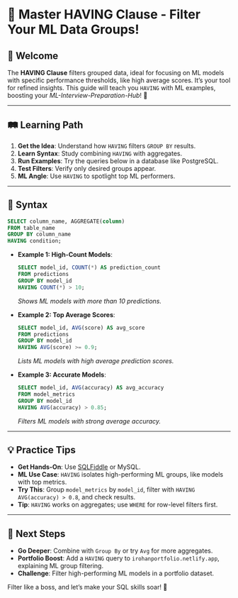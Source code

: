 # 🎉 Master HAVING Clause - Filter Your ML Data Groups!

## 🌟 Welcome

The **HAVING Clause** filters grouped data, ideal for focusing on ML models with specific performance thresholds, like high average scores. It’s your tool for refined insights. This guide will teach you `HAVING` with ML examples, boosting your *ML-Interview-Preparation-Hub*! 🚀

---

## 🛤️ Learning Path

1. **Get the Idea**: Understand how `HAVING` filters `GROUP BY` results.
2. **Learn Syntax**: Study combining `HAVING` with aggregates.
3. **Run Examples**: Try the queries below in a database like PostgreSQL.
4. **Test Filters**: Verify only desired groups appear.
5. **ML Angle**: Use `HAVING` to spotlight top ML performers.

---

## 📜 Syntax

```sql
SELECT column_name, AGGREGATE(column)
FROM table_name
GROUP BY column_name
HAVING condition;
```

- **Example 1: High-Count Models**:
  ```sql
  SELECT model_id, COUNT(*) AS prediction_count
  FROM predictions
  GROUP BY model_id
  HAVING COUNT(*) > 10;
  ```
  *Shows ML models with more than 10 predictions.*

- **Example 2: Top Average Scores**:
  ```sql
  SELECT model_id, AVG(score) AS avg_score
  FROM predictions
  GROUP BY model_id
  HAVING AVG(score) >= 0.9;
  ```
  *Lists ML models with high average prediction scores.*

- **Example 3: Accurate Models**:
  ```sql
  SELECT model_id, AVG(accuracy) AS avg_accuracy
  FROM model_metrics
  GROUP BY model_id
  HAVING AVG(accuracy) > 0.85;
  ```
  *Filters ML models with strong average accuracy.*

---

## 💡 Practice Tips

- **Get Hands-On**: Use [SQLFiddle](http://sqlfiddle.com) or MySQL.
- **ML Use Case**: `HAVING` isolates high-performing ML groups, like models with top metrics.
- **Try This**: Group `model_metrics` by `model_id`, filter with `HAVING AVG(accuracy) > 0.8`, and check results.
- **Tip**: `HAVING` works on aggregates; use `WHERE` for row-level filters first.

---

## 🚀 Next Steps

- **Go Deeper**: Combine with `Group By` or try `Avg` for more aggregates.
- **Portfolio Boost**: Add a `HAVING` query to `irohanportfolio.netlify.app`, explaining ML group filtering.
- **Challenge**: Filter high-performing ML models in a portfolio dataset.

Filter like a boss, and let’s make your SQL skills soar! 🌟